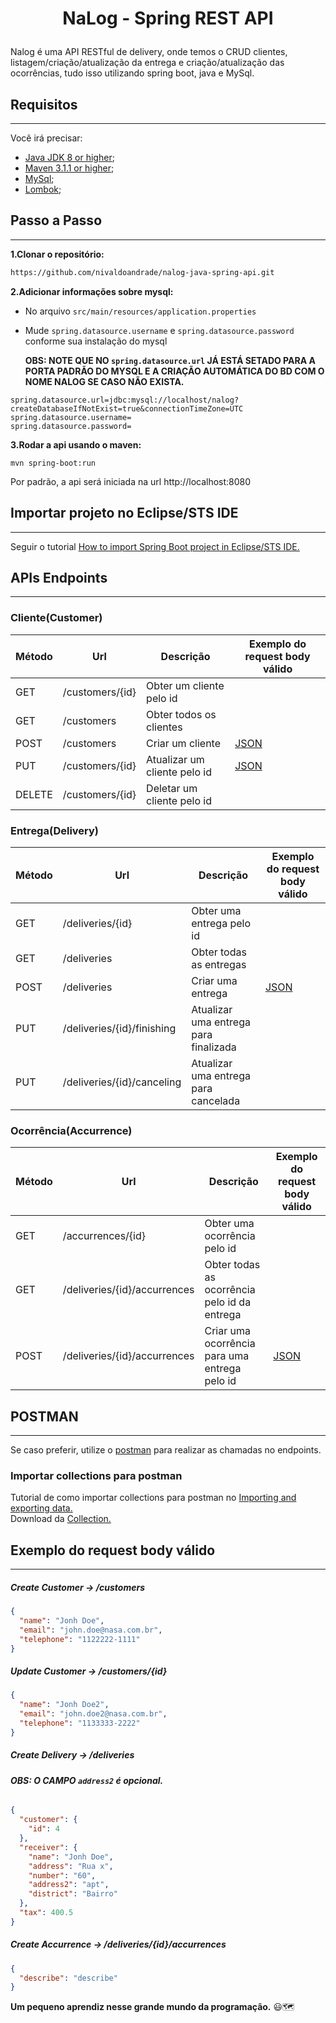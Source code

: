 # <p style="margin-top: 16px" align="center">NaLog - Spring REST API</p>

Nalog é uma API RESTful de delivery, onde temos o CRUD clientes, listagem/criação/atualização da entrega e criação/atualização das ocorrências, tudo isso utilizando spring boot, java e MySql.

## **Requisitos**

---

Você irá precisar:

- [Java JDK 8 or higher](https://www.oracle.com/java/technologies/downloads/);
- [Maven 3.1.1 or higher](https://maven.apache.org/index.html);
- [MySql](https://www.mysql.com/);
- [Lombok](https://projectlombok.org/);

## **Passo a Passo**

---

**1.Clonar o repositório:**

```bash
https://github.com/nivaldoandrade/nalog-java-spring-api.git
```

**2.Adicionar informações sobre mysql:**

- No arquivo `src/main/resources/application.properties`
- Mude `spring.datasource.username` e `spring.datasource.password` conforme sua instalação do mysql

  **OBS: NOTE QUE NO `spring.datasource.url` JÁ ESTÁ SETADO PARA A PORTA PADRÃO DO MYSQL E A CRIAÇÃO AUTOMÁTICA DO BD COM O NOME NALOG SE CASO NÃO EXISTA.**

```
spring.datasource.url=jdbc:mysql://localhost/nalog?createDatabaseIfNotExist=true&connectionTimeZone=UTC
spring.datasource.username=
spring.datasource.password=
```

**3.Rodar a api usando o maven:**

```
mvn spring-boot:run
```

Por padrão, a api será iniciada na url http://localhost:8080

## **Importar projeto no Eclipse/STS IDE**

---

Seguir o tutorial [How to import Spring Boot project in Eclipse/STS IDE.](https://www.websparrow.org/misc/how-to-import-spring-boot-project-in-eclipse-sts-ide)

## **APIs Endpoints**

---

### Cliente(Customer)

| Método | Url             | Descrição                    | Exemplo do request body válido                |
| ------ | --------------- | ---------------------------- | --------------------------------------------- |
| GET    | /customers/{id} | Obter um cliente pelo id     |                                               |
| GET    | /customers      | Obter todos os clientes      |                                               |
| POST   | /customers      | Criar um cliente             | [JSON](#create-customer---customers)          |
| PUT    | /customers/{id} | Atualizar um cliente pelo id | [JSON](#customerPut)                          |
| DELETE | /customers/{id} | Deletar um cliente pelo id   |                                               |

### Entrega(Delivery)

| Método | Url                        | Descrição                             | Exemplo do request body válido |
| ------ | -------------------------- | ------------------------------------- | ------------------------------ |
| GET    | /deliveries/{id}           | Obter uma entrega pelo id             |                                |
| GET    | /deliveries                | Obter todas as entregas               |                                |
| POST   | /deliveries                | Criar uma entrega                     | [JSON](#deliveryPost)          |
| PUT    | /deliveries/{id}/finishing | Atualizar uma entrega para finalizada |                                |
| PUT    | /deliveries/{id}/canceling | Atualizar uma entrega para cancelada  |                                |

### Ocorrência(Accurrence)

| Método | Url                          | Descrição                                     | Exemplo do request body válido |
| ------ | ---------------------------- | --------------------------------------------- | ------------------------------ |
| GET    | /accurrences/{id}            | Obter uma ocorrência pelo id                  |                                |
| GET    | /deliveries/{id}/accurrences | Obter todas as ocorrência pelo id da entrega  |                                |
| POST   | /deliveries/{id}/accurrences | Criar uma ocorrência para uma entrega pelo id | [JSON](#occurrencePost)        |

## **POSTMAN**

---

Se caso preferir, utilize o [postman](https://www.postman.com/) para realizar as chamadas no endpoints.

### Importar collections para postman

Tutorial de como importar collections para postman no [Importing and exporting data.](https://learning.postman.com/docs/getting-started/importing-and-exporting-data/)  
Download da [Collection.](https://github.com/nivaldoandrade/nalog-java-spring-api/blob/main/postman/Nalog.postman_collection.json)

## **Exemplo do request body válido**

---

##### Create Customer -> /customers

```json
{
  "name": "Jonh Doe",
  "email": "john.doe@nasa.com.br",
  "telephone": "1122222-1111"
}
```

##### <a id="customerPut">Update Customer -> /customers/{id}</a>

```json
{
  "name": "Jonh Doe2",
  "email": "john.doe2@nasa.com.br",
  "telephone": "1133333-2222"
}
```

##### <a id="deliveryPost">Create Delivery -> /deliveries</a>

###### **OBS: O CAMPO `address2` é opcional.**

```json
{
  "customer": {
    "id": 4
  },
  "receiver": {
    "name": "Jonh Doe",
    "address": "Rua x",
    "number": "60",
    "address2": "apt",
    "district": "Bairro"
  },
  "tax": 400.5
}
```

##### <a id="occurrencePost">Create Accurrence -> /deliveries/{id}/accurrences</a>

```json
{
  "describe": "describe"
}
```

**Um pequeno aprendiz nesse grande mundo da programação.** 😃🗺
